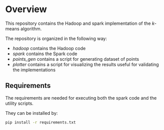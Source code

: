 # Overview

This repository contains the Hadoop and spark implementation of the _k_-means algorithm.

The repository is organized in the following way:
- _hadoop_ contains the Hadoop code
- _spark_ contains the Spark code
- _points_gen_ contains a script for generating dataset of points
- _plotter_ contains a script for visualizing the results useful for validating the implementations

## Requirements

The requirements are needed for executing both the spark code and the utility scripts.

They can be installed by:

```bash
pip install -r requirements.txt
```
